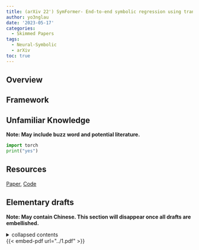 ```yaml
---
title: (arXiv 22') SymFormer- End-to-end symbolic regression using transformer-based architecture
author: yo3nglau
date: '2023-05-17'
categories:
  - Skimmed Papers
tags:
  - Neural-Symbolic
  - arXiv
toc: true
---
```


## Overview


## Framework


## Unfamiliar Knowledge

**Note: May include buzz word and potential literature.**

```python
import torch
print("yes")
```



## Resources

[Paper](), [Code]()

## Elementary drafts

**Note: May contain Chinese. This section will disappear once all drafts are embellished.**

<details>
	<summary>collapsed contents</summary>
		something
		<br>
		一些草稿
</details>
{{< embed-pdf url="../1.pdf" >}}

